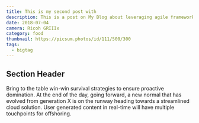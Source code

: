 ```yaml
---
title: This is my second post with
description: This is a post on My Blog about leveraging agile frameworks.
date: 2018-07-04
camera: Ricoh GRIIIx
category: food
thumbnail: https://picsum.photos/id/111/500/300
tags:
  - bigtag
---
```


## Section Header

Bring to the table win-win survival strategies to ensure proactive domination. At the end of the day, going forward, a new normal that has evolved from generation X is on the runway heading towards a streamlined cloud solution. User generated content in real-time will have multiple touchpoints for offshoring.
